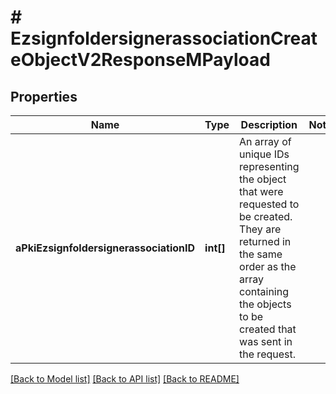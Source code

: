 # # EzsignfoldersignerassociationCreateObjectV2ResponseMPayload

## Properties

Name | Type | Description | Notes
------------ | ------------- | ------------- | -------------
**aPkiEzsignfoldersignerassociationID** | **int[]** | An array of unique IDs representing the object that were requested to be created.  They are returned in the same order as the array containing the objects to be created that was sent in the request. |

[[Back to Model list]](../../README.md#models) [[Back to API list]](../../README.md#endpoints) [[Back to README]](../../README.md)
